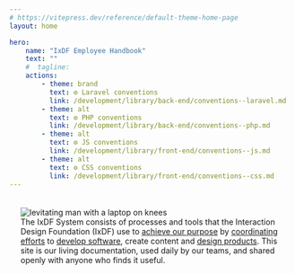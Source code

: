 ```yaml
---
# https://vitepress.dev/reference/default-theme-home-page
layout: home

hero:
    name: "IxDF Employee Handbook"
    text: ""
    #  tagline:
    actions:
        - theme: brand
          text: ⚙️ Laravel conventions
          link: /development/library/back-end/conventions--laravel.md
        - theme: alt
          text: ⚙️ PHP conventions
          link: /development/library/back-end/conventions--php.md
        - theme: alt
          text: ⚙️ JS conventions
          link: /development/library/front-end/conventions--js.md
        - theme: alt
          text: ⚙️ CSS conventions
          link: /development/library/front-end/conventions--css.md
---
```


<section class="container" style="max-width: 1152px; margin: 0 auto; padding: 20px;">
<img src="./images/hero-all.svg" alt="levitating man with a laptop on knees">
<div class="grid-item">
            The IxDF System consists of processes and tools that the Interaction Design Foundation (IxDF) use
            to <a href="/achieve-purpose/README.md" class="link">achieve our purpose</a>
            by <a href="/coordinate-efforts/README.md" class="link">coordinating efforts</a>
            to <a href="/development/README.md" class="link">develop software</a>,
            create content and <a href="/design-products/README.md" class="link">design products</a>.
            This site is our living documentation, used daily by our teams, and shared openly with anyone who finds it useful.
</div>
</section>
